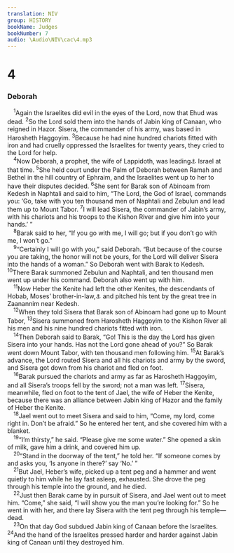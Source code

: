 ```yaml
---
translation: NIV
group: HISTORY
bookName: Judges 
bookNumber: 7
audio: \Audio\NIV\cac\4.mp3
---
```


<div class="title"><h1>4</h1><h3>Deborah </h3></div>
<span class="verse cac_4_1"> <sup>1</sup>Again the Israelites did evil in the eyes of the Lord, now that Ehud was dead. </span>
<span class="verse cac_4_2"><sup>2</sup>So the Lord sold them into the hands of Jabin king of Canaan, who reigned in Hazor. Sisera, the commander of his army, was based in Harosheth Haggoyim. </span>
<span class="verse cac_4_3"><sup>3</sup>Because he had nine hundred chariots fitted with iron and had cruelly oppressed the Israelites for twenty years, they cried to the Lord for help. <br/></span>
<span class="verse cac_4_4"> <sup>4</sup>Now Deborah, a prophet, the wife of Lappidoth, was leading<a data-toggle="tooltip" data-placement="bottom" title="Traditionally judging">⚓</a> Israel at that time. </span>
<span class="verse cac_4_5"><sup>5</sup>She held court under the Palm of Deborah between Ramah and Bethel in the hill country of Ephraim, and the Israelites went up to her to have their disputes decided. </span>
<span class="verse cac_4_6"><sup>6</sup>She sent for Barak son of Abinoam from Kedesh in Naphtali and said to him, “The Lord, the God of Israel, commands you: ‘Go, take with you ten thousand men of Naphtali and Zebulun and lead them up to Mount Tabor. </span>
<span class="verse cac_4_7"><sup>7</sup>I will lead Sisera, the commander of Jabin’s army, with his chariots and his troops to the Kishon River and give him into your hands.’ ” <br/></span>
<span class="verse cac_4_8"> <sup>8</sup>Barak said to her, “If you go with me, I will go; but if you don’t go with me, I won’t go.” <br/></span>
<span class="verse cac_4_9"> <sup>9</sup>“Certainly I will go with you,” said Deborah. “But because of the course you are taking, the honor will not be yours, for the Lord will deliver Sisera into the hands of a woman.” So Deborah went with Barak to Kedesh. </span>
<span class="verse cac_4_10"><sup>10</sup>There Barak summoned Zebulun and Naphtali, and ten thousand men went up under his command. Deborah also went up with him. <br/></span>
<span class="verse cac_4_11"> <sup>11</sup>Now Heber the Kenite had left the other Kenites, the descendants of Hobab, Moses’ brother-in-law,<a data-toggle="tooltip" data-placement="bottom" title="Or father-in-law">⚓</a> and pitched his tent by the great tree in Zaanannim near Kedesh. <br/></span>
<span class="verse cac_4_12"> <sup>12</sup>When they told Sisera that Barak son of Abinoam had gone up to Mount Tabor, </span>
<span class="verse cac_4_13"><sup>13</sup>Sisera summoned from Harosheth Haggoyim to the Kishon River all his men and his nine hundred chariots fitted with iron. <br/></span>
<span class="verse cac_4_14"> <sup>14</sup>Then Deborah said to Barak, “Go! This is the day the Lord has given Sisera into your hands. Has not the Lord gone ahead of you?” So Barak went down Mount Tabor, with ten thousand men following him. </span>
<span class="verse cac_4_15"><sup>15</sup>At Barak’s advance, the Lord routed Sisera and all his chariots and army by the sword, and Sisera got down from his chariot and fled on foot. <br/></span>
<span class="verse cac_4_16"> <sup>16</sup>Barak pursued the chariots and army as far as Harosheth Haggoyim, and all Sisera’s troops fell by the sword; not a man was left. </span>
<span class="verse cac_4_17"><sup>17</sup>Sisera, meanwhile, fled on foot to the tent of Jael, the wife of Heber the Kenite, because there was an alliance between Jabin king of Hazor and the family of Heber the Kenite. <br/></span>
<span class="verse cac_4_18"> <sup>18</sup>Jael went out to meet Sisera and said to him, “Come, my lord, come right in. Don’t be afraid.” So he entered her tent, and she covered him with a blanket. <br/></span>
<span class="verse cac_4_19"> <sup>19</sup>“I’m thirsty,” he said. “Please give me some water.” She opened a skin of milk, gave him a drink, and covered him up. <br/></span>
<span class="verse cac_4_20"> <sup>20</sup>“Stand in the doorway of the tent,” he told her. “If someone comes by and asks you, ‘Is anyone in there?’ say ‘No.’ ” <br/></span>
<span class="verse cac_4_21"> <sup>21</sup>But Jael, Heber’s wife, picked up a tent peg and a hammer and went quietly to him while he lay fast asleep, exhausted. She drove the peg through his temple into the ground, and he died. <br/></span>
<span class="verse cac_4_22"> <sup>22</sup>Just then Barak came by in pursuit of Sisera, and Jael went out to meet him. “Come,” she said, “I will show you the man you’re looking for.” So he went in with her, and there lay Sisera with the tent peg through his temple—dead. <br/></span>
<span class="verse cac_4_23"> <sup>23</sup>On that day God subdued Jabin king of Canaan before the Israelites. </span>
<span class="verse cac_4_24"><sup>24</sup>And the hand of the Israelites pressed harder and harder against Jabin king of Canaan until they destroyed him. <br/></span>
